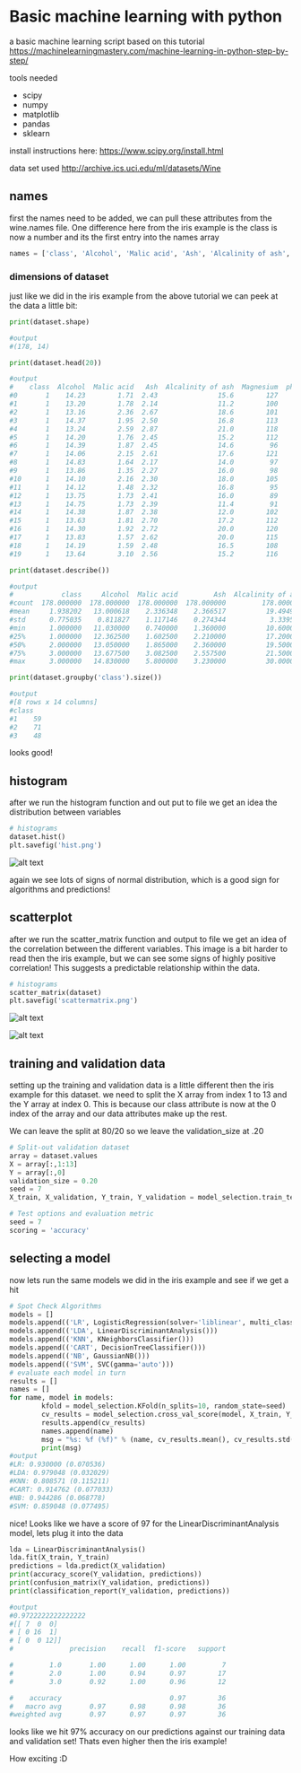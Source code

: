 # Basic machine learning with python

a basic machine learning script based on this tutorial https://machinelearningmastery.com/machine-learning-in-python-step-by-step/

tools needed
* scipy
* numpy
* matplotlib
* pandas
* sklearn

install instructions here: https://www.scipy.org/install.html

data set used http://archive.ics.uci.edu/ml/datasets/Wine

## names

first the names need to be added, we can pull these attributes from the wine.names file. One difference here from the iris example is the class is now a number and its the first entry into the names array

```python
names = ['class', 'Alcohol', 'Malic acid', 'Ash', 'Alcalinity of ash', 'Magnesium', 'phenols', 'Flavanoids', 'Nonflavanoid', 'Proanthocyanins', 'Color', 'Hue', 'diluted wines', 'Proline']
```

### dimensions of dataset
just like we did in the iris example from the above tutorial we can peek at the data a little bit:

```python
print(dataset.shape)

#output
#(178, 14)

print(dataset.head(20))

#output
#    class  Alcohol  Malic acid   Ash  Alcalinity of ash  Magnesium  phenols  Flavanoids  Nonflavanoid  Proanthocyanins  Color   Hue  diluted wines  Proline
#0       1    14.23        1.71  2.43               15.6        127     2.80        3.06          0.28             2.29   5.64  1.04           3.92     1065
#1       1    13.20        1.78  2.14               11.2        100     2.65        2.76          0.26             1.28   4.38  1.05           3.40     1050
#2       1    13.16        2.36  2.67               18.6        101     2.80        3.24          0.30             2.81   5.68  1.03           3.17     1185
#3       1    14.37        1.95  2.50               16.8        113     3.85        3.49          0.24             2.18   7.80  0.86           3.45     1480
#4       1    13.24        2.59  2.87               21.0        118     2.80        2.69          0.39             1.82   4.32  1.04           2.93      735
#5       1    14.20        1.76  2.45               15.2        112     3.27        3.39          0.34             1.97   6.75  1.05           2.85     1450
#6       1    14.39        1.87  2.45               14.6         96     2.50        2.52          0.30             1.98   5.25  1.02           3.58     1290
#7       1    14.06        2.15  2.61               17.6        121     2.60        2.51          0.31             1.25   5.05  1.06           3.58     1295
#8       1    14.83        1.64  2.17               14.0         97     2.80        2.98          0.29             1.98   5.20  1.08           2.85     1045
#9       1    13.86        1.35  2.27               16.0         98     2.98        3.15          0.22             1.85   7.22  1.01           3.55     1045
#10      1    14.10        2.16  2.30               18.0        105     2.95        3.32          0.22             2.38   5.75  1.25           3.17     1510
#11      1    14.12        1.48  2.32               16.8         95     2.20        2.43          0.26             1.57   5.00  1.17           2.82     1280
#12      1    13.75        1.73  2.41               16.0         89     2.60        2.76          0.29             1.81   5.60  1.15           2.90     1320
#13      1    14.75        1.73  2.39               11.4         91     3.10        3.69          0.43             2.81   5.40  1.25           2.73     1150
#14      1    14.38        1.87  2.38               12.0        102     3.30        3.64          0.29             2.96   7.50  1.20           3.00     1547
#15      1    13.63        1.81  2.70               17.2        112     2.85        2.91          0.30             1.46   7.30  1.28           2.88     1310
#16      1    14.30        1.92  2.72               20.0        120     2.80        3.14          0.33             1.97   6.20  1.07           2.65     1280
#17      1    13.83        1.57  2.62               20.0        115     2.95        3.40          0.40             1.72   6.60  1.13           2.57     1130
#18      1    14.19        1.59  2.48               16.5        108     3.30        3.93          0.32             1.86   8.70  1.23           2.82     1680
#19      1    13.64        3.10  2.56               15.2        116     2.70        3.03          0.17             1.66   5.10  0.96           3.36      845

print(dataset.describe())

#output
#            class     Alcohol  Malic acid         Ash  Alcalinity of ash  ...  Proanthocyanins       Color         Hue  diluted wines      Proline
#count  178.000000  178.000000  178.000000  178.000000         178.000000  ...       178.000000  178.000000  178.000000     178.000000   178.000000
#mean     1.938202   13.000618    2.336348    2.366517          19.494944  ...         1.590899    5.058090    0.957449       2.611685   746.893258
#std      0.775035    0.811827    1.117146    0.274344           3.339564  ...         0.572359    2.318286    0.228572       0.709990   314.907474
#min      1.000000   11.030000    0.740000    1.360000          10.600000  ...         0.410000    1.280000    0.480000       1.270000   278.000000
#25%      1.000000   12.362500    1.602500    2.210000          17.200000  ...         1.250000    3.220000    0.782500       1.937500   500.500000
#50%      2.000000   13.050000    1.865000    2.360000          19.500000  ...         1.555000    4.690000    0.965000       2.780000   673.500000
#75%      3.000000   13.677500    3.082500    2.557500          21.500000  ...         1.950000    6.200000    1.120000       3.170000   985.000000
#max      3.000000   14.830000    5.800000    3.230000          30.000000  ...         3.580000   13.000000    1.710000       4.000000  1680.000000

print(dataset.groupby('class').size())

#output
#[8 rows x 14 columns]
#class
#1    59
#2    71
#3    48

```

looks good!

## histogram

after we run the histogram function and out put to file we get an idea the distribution between variables

```python
# histograms
dataset.hist()
plt.savefig('hist.png')
```
![alt text](https://github.com/littlefoot22/python-machine-learning/blob/master/images/hist.png "Histogram")

again we see lots of signs of normal distribution, which is a good sign for algorithms and predictions!

## scatterplot

after we run the scatter_matrix function and output to file we get an idea of the correlation between the different variables. This image is a bit harder to read then the iris example, but we can see some signs of highly positive correlation! This suggests a predictable relationship within the data.

```python
# histograms
scatter_matrix(dataset)
plt.savefig('scattermatrix.png')
```

![alt text](https://github.com/littlefoot22/python-machine-learning/blob/master/images/scattermatrix.png "Scatter Plot")


![alt text](http://www.cqeacademy.com/wp-content/uploads/2018/06/Scatter-Plots-and-Correlation-Examples.png "Correlation Examples")

## training and validation data

setting up the training and validation data is a little different then the iris example for this dataset. we need to split the X array from index 1 to 13 and the Y array at index 0. This is because our class attribute is now at the 0 index of the array and our data attributes make up the rest.

We can leave the split at 80/20 so we leave the validation_size at .20

```python
# Split-out validation dataset
array = dataset.values
X = array[:,1:13]
Y = array[:,0]
validation_size = 0.20
seed = 7
X_train, X_validation, Y_train, Y_validation = model_selection.train_test_split(X, Y, test_size=validation_size, random_state=seed)

# Test options and evaluation metric
seed = 7
scoring = 'accuracy'
```


## selecting a model

now lets run the same models we did in the iris example and see if we get a hit

```python
# Spot Check Algorithms
models = []
models.append(('LR', LogisticRegression(solver='liblinear', multi_class='ovr')))
models.append(('LDA', LinearDiscriminantAnalysis()))
models.append(('KNN', KNeighborsClassifier()))
models.append(('CART', DecisionTreeClassifier()))
models.append(('NB', GaussianNB()))
models.append(('SVM', SVC(gamma='auto')))
# evaluate each model in turn
results = []
names = []
for name, model in models:
        kfold = model_selection.KFold(n_splits=10, random_state=seed)
        cv_results = model_selection.cross_val_score(model, X_train, Y_train, cv=kfold, scoring=scoring)
        results.append(cv_results)
        names.append(name)
        msg = "%s: %f (%f)" % (name, cv_results.mean(), cv_results.std())
        print(msg)
#output
#LR: 0.930000 (0.070536)
#LDA: 0.979048 (0.032029)
#KNN: 0.808571 (0.115211)
#CART: 0.914762 (0.077033)
#NB: 0.944286 (0.068778)
#SVM: 0.859048 (0.077495)
```

nice! Looks like we have a score of 97 for the LinearDiscriminantAnalysis model, lets plug it into the data

```python
lda = LinearDiscriminantAnalysis()
lda.fit(X_train, Y_train)
predictions = lda.predict(X_validation)
print(accuracy_score(Y_validation, predictions))
print(confusion_matrix(Y_validation, predictions))
print(classification_report(Y_validation, predictions))

#output
#0.9722222222222222
#[[ 7  0  0]
# [ 0 16  1]
# [ 0  0 12]]
#              precision    recall  f1-score   support

#         1.0       1.00      1.00      1.00         7
#         2.0       1.00      0.94      0.97        17
#         3.0       0.92      1.00      0.96        12

#    accuracy                           0.97        36
#   macro avg       0.97      0.98      0.98        36
#weighted avg       0.97      0.97      0.97        36
```

looks like we hit 97% accuracy on our predictions against our training data and validation set! Thats even higher then the iris example! 

How exciting :D

